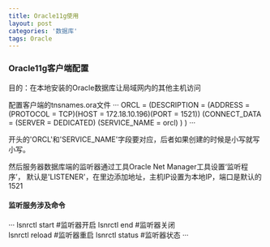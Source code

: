 ```yaml
---
title: Oracle11g使用
layout: post
categories: '数据库'
tags: Oracle
---
```


### Oracle11g客户端配置

目的：在本地安装的Oracle数据库让局域网内的其他主机访问

配置客户端的tnsnames.ora文件
···
ORCL =
  (DESCRIPTION =
    (ADDRESS = (PROTOCOL = TCP)(HOST = 172.18.10.196)(PORT = 1521))
    (CONNECT_DATA =
      (SERVER = DEDICATED)
      (SERVICE_NAME = orcl)
    )
  )
···

开头的'ORCL'和'SERVICE_NAME'字段要对应，后者如果创建的时候是小写就写小写。

然后服务器数据库端的监听器通过工具Oracle Net Manager工具设置‘监听程序’，
默认是'LISTENER'，在里边添加地址，主机IP设置为本地IP，端口是默认的1521

#### 监听服务涉及命令

···
lsnrctl start   #监听器开启 
lsnrctl end     #监听器关闭    
lsnrctl reload  #监听器重启
lsnrctl status  #监听器状态
···
